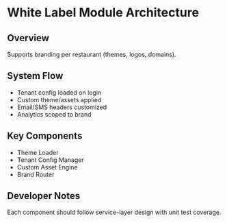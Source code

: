 # White Label Module Architecture

## Overview
Supports branding per restaurant (themes, logos, domains).

## System Flow
- Tenant config loaded on login
- Custom theme/assets applied
- Email/SMS headers customized
- Analytics scoped to brand

## Key Components
- Theme Loader
- Tenant Config Manager
- Custom Asset Engine
- Brand Router

## Developer Notes
Each component should follow service-layer design with unit test coverage.
